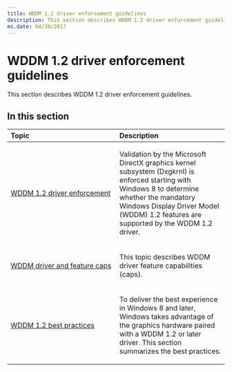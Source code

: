 ```yaml
---
title: WDDM 1.2 driver enforcement guidelines
description: This section describes WDDM 1.2 driver enforcement guidelines.
ms.date: 04/20/2017
---
```


# WDDM 1.2 driver enforcement guidelines


This section describes WDDM 1.2 driver enforcement guidelines.

## <span id="in_this_section"></span>In this section


<table>
<colgroup>
<col width="50%" />
<col width="50%" />
</colgroup>
<thead>
<tr class="header">
<th align="left">Topic</th>
<th align="left">Description</th>
</tr>
</thead>
<tbody>
<tr class="odd">
<td align="left"><p><a href="wddm-v1-2-driver-enforcement.md" data-raw-source="[WDDM 1.2 driver enforcement](wddm-v1-2-driver-enforcement.md)">WDDM 1.2 driver enforcement</a></p></td>
<td align="left"><p>Validation by the Microsoft DirectX graphics kernel subsystem (Dxgkrnl) is enforced starting with Windows 8 to determine whether the mandatory Windows Display Driver Model (WDDM) 1.2 features are supported by the WDDM 1.2 driver.</p></td>
</tr>
<tr class="even">
<td align="left"><p><a href="wddm-driver-and-feature-caps.md" data-raw-source="[WDDM driver and feature caps](wddm-driver-and-feature-caps.md)">WDDM driver and feature caps</a></p></td>
<td align="left"><p>This topic describes WDDM driver feature capabilities (caps).</p></td>
</tr>
<tr class="odd">
<td align="left"><p><a href="wddm-v1-2-best-practices.md" data-raw-source="[WDDM 1.2 best practices](wddm-v1-2-best-practices.md)">WDDM 1.2 best practices</a></p></td>
<td align="left"><p>To deliver the best experience in Windows 8 and later, Windows takes advantage of the graphics hardware paired with a WDDM 1.2 or later driver. This section summarizes the best practices.</p></td>
</tr>
</tbody>
</table>

 

 

 





